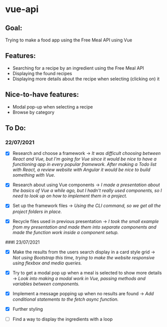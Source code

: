 # vue-api

## Goal:
Trying to make a food app using the Free Meal API using Vue

## Features:
- Searching for a recipe by an ingredient using the Free Meal API
- Displaying the found recipes
- Displaying more details about the recipe when selecting (clicking on) it

## Nice-to-have features:
- Modal pop-up when selecting a recipe
- Browse by category

## To Do: 
### 22/07/2021
- [x] Research and choose a framework -> _It was difficult choosing between React and Vue, but I'm going for Vue since it would be nice to have a functioning app in every popular framework. After making a Todo list with React, a review website with Angular it would be nice to build something with Vue._

- [x] Research about using Vue components -> _I made a presentation about the basics of Vue a while ago, but I hadn't really used components, so I need to look up on how to implement them in a project._

- [x] Set up the framework files -> _Using the CLI command, so we get all the project folders in place._

- [x] Recycle files used in previous presentation -> _I took the small example from my presentation and made them into separate components and made the function work inside a component setup._

###l 23/07/2021
- [x] Make the results from the users search display in a card style grid -> _Not using Bootstrap this time, trying to make the website responsive using flexbox and media queries._ 
  
- [x] Try to get a modal pop up when a meal is selected to show more details -> _Look into making a modal work in Vue, passing methods and variables between components._

- [x] Implement a message popping up when no results are found -> _Add conditional statements to the fetch async function._

- [x] Further styling

- [ ] Find a way to display the ingredients with a loop







